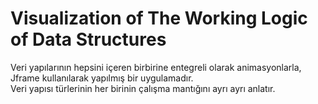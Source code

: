 # Visualization of The Working Logic of Data Structures

Veri yapılarının hepsini içeren birbirine entegreli olarak animasyonlarla, Jframe kullanılarak yapılmış bir uygulamadır. <br/> 
Veri yapısı türlerinin her birinin çalışma mantığını ayrı ayrı anlatır.
